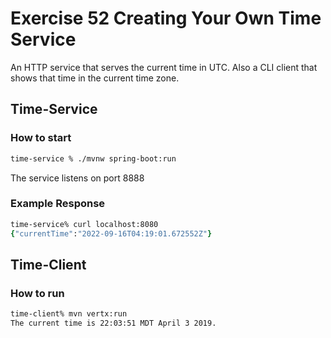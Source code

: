 # Exercise 52 Creating Your Own Time Service

An HTTP service that serves the current time in UTC. Also a CLI client that shows that time in the current time zone.

## Time-Service

### How to start

```zsh
time-service % ./mvnw spring-boot:run
```
The service listens on port 8888

### Example Response

```zsh
time-service% curl localhost:8080
{"currentTime":"2022-09-16T04:19:01.672552Z"}
```

## Time-Client

### How to run

```zsh
time-client% mvn vertx:run
The current time is 22:03:51 MDT April 3 2019.
```
